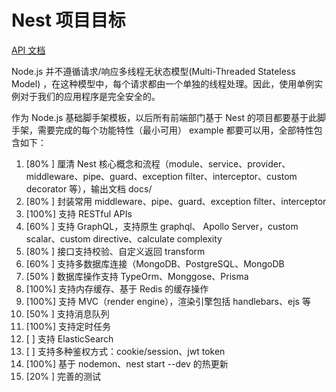 # Nest 项目目标

[API 文档](http://nestjs-doc.exceptionfound.com/globals.html)

Node.js 并不遵循请求/响应多线程无状态模型(Multi-Threaded Stateless Model) ，在这种模型中，每个请求都由一个单独的线程处理。因此，使用单例实例对于我们的应用程序是完全安全的。

作为 Node.js 基础脚手架模板，以后所有前端部门基于 Nest 的项目都要基于此脚手架，需要完成的每个功能特性（最小可用） example 都要可以用，全部特性包含如下：

1. [80% ] 厘清 Nest 核心概念和流程（module、service、provider、middleware、pipe、guard、exception filter、interceptor、custom decorator 等），输出文档 docs/
2. [80% ] 封装常用 middleware、pipe、guard、exception filter、interceptor
3. [100%] 支持 RESTful APIs
4. [60% ] 支持 GraphQL，支持原生 graphql、 Apollo Server，custom scalar、custom directive、calculate complexity
5. [80% ] 接口支持校验、自定义返回 transform
6. [60% ] 支持多数据库连接（MongoDB、PostgreSQL、MongoDB
7. [50% ] 数据库操作支持 TypeOrm、Monggose、Prisma
8. [100%] 支持内存缓存、基于 Redis 的缓存操作
9. [100%] 支持 MVC（render engine），渲染引擎包括 handlebars、ejs 等
10. [50% ] 支持消息队列
11. [100%] 支持定时任务
12. [    ] 支持 ElasticSearch
13. [    ] 支持多种鉴权方式：cookie/session、jwt token
14. [100%] 基于 nodemon、nest start --dev 的热更新
15. [20% ] 完善的测试                 
